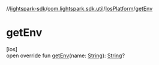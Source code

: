 //[lightspark-sdk](../../../index.md)/[com.lightspark.sdk.util](../index.md)/[IosPlatform](index.md)/[getEnv](get-env.md)

# getEnv

[ios]\
open override fun [getEnv](get-env.md)(name: [String](https://kotlinlang.org/api/latest/jvm/stdlib/kotlin/-string/index.html)): [String](https://kotlinlang.org/api/latest/jvm/stdlib/kotlin/-string/index.html)?
